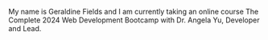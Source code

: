 My name is Geraldine Fields and I am currently taking an online course The Complete 2024 Web Development Bootcamp with Dr. Angela Yu, Developer and Lead.
